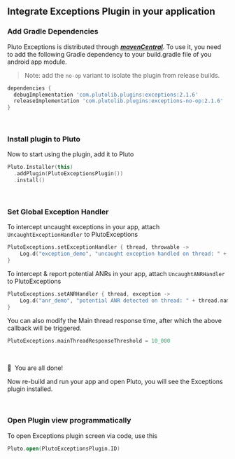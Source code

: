 ## Integrate Exceptions Plugin in your application


### Add Gradle Dependencies
Pluto Exceptions is distributed through [***mavenCentral***](https://central.sonatype.com/artifact/com.plutolib.plugins/exceptions). To use it, you need to add the following Gradle dependency to your build.gradle file of you android app module.

> Note: add the `no-op` variant to isolate the plugin from release builds.
```groovy
dependencies {
  debugImplementation 'com.plutolib.plugins:exceptions:2.1.6'
  releaseImplementation 'com.plutolib.plugins:exceptions-no-op:2.1.6'
}
```
<br>

### Install plugin to Pluto

Now to start using the plugin, add it to Pluto
```kotlin
Pluto.Installer(this)
  .addPlugin(PlutoExceptionsPlugin())
  .install()
```
<br>

###  Set Global Exception Handler

To intercept uncaught exceptions in your app, attach `UncaughtExceptionHandler` to PlutoExceptions
```kotlin
PlutoExceptions.setExceptionHandler { thread, throwable ->
    Log.d("exception_demo", "uncaught exception handled on thread: " + thread.name, throwable)
}
```

To intercept & report potential ANRs in your app, attach `UncaughtANRHandler` to PlutoExceptions
```kotlin
PlutoExceptions.setANRHandler { thread, exception ->
    Log.d("anr_demo", "potential ANR detected on thread: " + thread.name, exception)
}
```

You can also modify the Main thread response time, after which the above callback will be triggered.
```kotlin
PlutoExceptions.mainThreadResponseThreshold = 10_000
```
<br>

🎉 &nbsp;You are all done!

Now re-build and run your app and open Pluto, you will see the Exceptions plugin installed.

<br>

### Open Plugin view programmatically
To open Exceptions plugin screen via code, use this
```kotlin
Pluto.open(PlutoExceptionsPlugin.ID)
```
